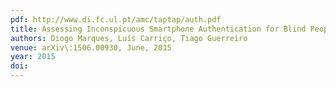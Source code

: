 ```yaml
---
pdf: http://www.di.fc.ul.pt/amc/taptap/auth.pdf
title: Assessing Inconspicuous Smartphone Authentication for Blind People
authors: Diogo Marques, Luís Carriço, Tiago Guerreiro
venue: arXiv\:1506.00930, June, 2015
year: 2015
doi: 
---
```

